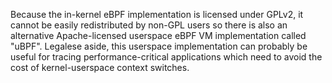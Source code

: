 Because the in-kernel eBPF implementation is licensed under GPLv2, it cannot be easily redistributed by non-GPL users so there is also an alternative Apache-licensed userspace eBPF VM implementation called "uBPF". Legalese aside, this userspace implementation can probably be useful for tracing performance-critical applications which need to avoid the cost of kernel-userspace context switches.